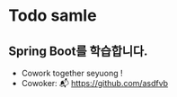 # Todo samle

## Spring Boot를 학습합니다.

- Cowork together seyuong !
- Cowoker: 📬 https://github.com/asdfvb
